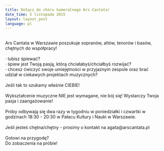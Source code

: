 ```yaml
---
title: Dołącz do chóru kameralnego Ars Cantata!
date_time: 5 listopada 2015
layout: layout_post
language: pl
---
```

<br>
 Ars Cantata w Warszawie poszukuje sopranów, altów, tenorów i basów, chętnych do współpracy!
<br><br>
 · lubisz śpiewać?
<br>
· śpiew jest Twoją pasją, którą chciałabyś/chciałbyś rozwijać?
<br>
· chcesz ćwiczyć swoje umiejętności w przyjaznym zespole oraz brać udział w ciekawych projektach muzycznych?
<br><br>
Jeśli tak to szukamy właśnie CIEBIE!
<br><br>
Wykształcenie muzyczne NIE jest wymagane, nie bój się! Wystarczy Twoja pasja i zaangażowanie!
<br><br>
Próby odbywają się dwa razy w tygodniu w poniedziałki i czwartki w godzinach 18:30 - 20:30 w Pałacu Kultury i Nauki w Warszawie.
<br>
<br>
Jeśli jesteś chętna/chętny - prosimy o kontakt na agata@arscantata.pl
<br>
<br>
Gotowi na przygodę?
<br>
Do zobaczenia na próbie!



